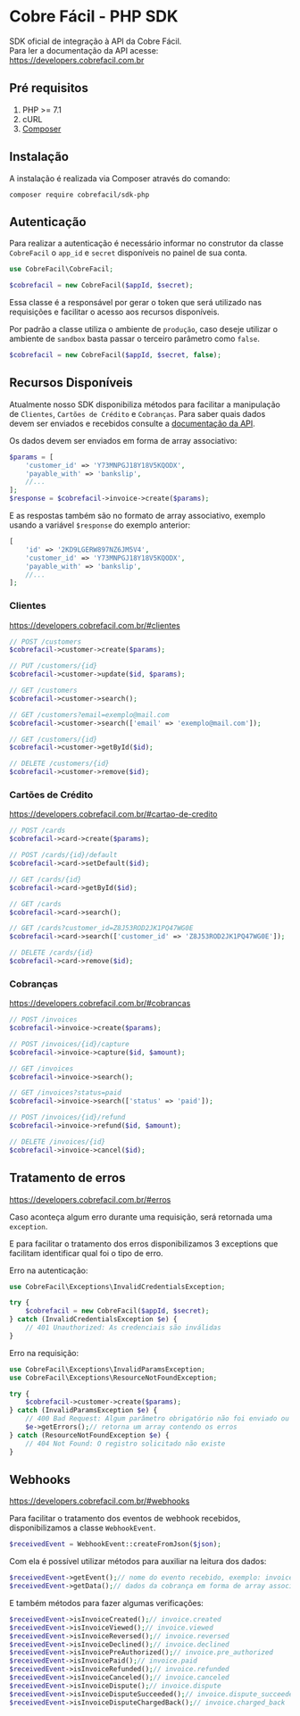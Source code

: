 # Cobre Fácil - PHP SDK

SDK oficial de integração à API da Cobre Fácil.<br>
Para ler a documentação da API acesse: https://developers.cobrefacil.com.br

## Pré requisitos

1. PHP >= 7.1
2. cURL
3. [Composer](http://getcomposer.org/)

## Instalação

A instalação é realizada via Composer através do comando:

```
composer require cobrefacil/sdk-php
```

## Autenticação

Para realizar a autenticação é necessário informar no construtor da classe `CobreFacil` o `app_id` e `secret` disponíveis no painel de sua conta.

```php
use CobreFacil\CobreFacil;

$cobrefacil = new CobreFacil($appId, $secret);
```

Essa classe é a responsável por gerar o token que será utilizado nas requisições e facilitar o acesso aos recursos
disponíveis.

Por padrão a classe utiliza o ambiente de `produção`, caso deseje utilizar o ambiente de `sandbox` basta passar o terceiro parâmetro como `false`.

```php
$cobrefacil = new CobreFacil($appId, $secret, false);
```

## Recursos Disponíveis

Atualmente nosso SDK disponibiliza métodos para facilitar a manipulação de `Clientes`, `Cartões de Crédito` e `Cobranças`.
Para saber quais dados devem ser enviados e recebidos consulte a [documentação da API](https://developers.cobrefacil.com.br).

Os dados devem ser enviados em forma de array associativo:

```php
$params = [
    'customer_id' => 'Y73MNPGJ18Y18V5KQODX',
    'payable_with' => 'bankslip',
    //...
];
$response = $cobrefacil->invoice->create($params);
```

E as respostas também são no formato de array associativo, exemplo usando a variável `$response` do exemplo anterior:

```php
[
    'id' => '2KD9LGERW897NZ6JM5V4',
    'customer_id' => 'Y73MNPGJ18Y18V5KQODX',
    'payable_with' => 'bankslip',
    //...
];
```



### Clientes

https://developers.cobrefacil.com.br/#clientes

```php
// POST /customers
$cobrefacil->customer->create($params);

// PUT /customers/{id}
$cobrefacil->customer->update($id, $params);

// GET /customers
$cobrefacil->customer->search();

// GET /customers?email=exemplo@mail.com
$cobrefacil->customer->search(['email' => 'exemplo@mail.com']);

// GET /customers/{id}
$cobrefacil->customer->getById($id);

// DELETE /customers/{id}
$cobrefacil->customer->remove($id);
```

### Cartões de Crédito

https://developers.cobrefacil.com.br/#cartao-de-credito

```php
// POST /cards
$cobrefacil->card->create($params);

// POST /cards/{id}/default
$cobrefacil->card->setDefault($id);

// GET /cards/{id}
$cobrefacil->card->getById($id);

// GET /cards
$cobrefacil->card->search();

// GET /cards?customer_id=Z8J53ROD2JK1PQ47WG0E
$cobrefacil->card->search(['customer_id' => 'Z8J53ROD2JK1PQ47WG0E']);

// DELETE /cards/{id}
$cobrefacil->card->remove($id);
```

### Cobranças

https://developers.cobrefacil.com.br/#cobrancas

```php
// POST /invoices
$cobrefacil->invoice->create($params);

// POST /invoices/{id}/capture
$cobrefacil->invoice->capture($id, $amount);

// GET /invoices
$cobrefacil->invoice->search();

// GET /invoices?status=paid
$cobrefacil->invoice->search(['status' => 'paid']);

// POST /invoices/{id}/refund
$cobrefacil->invoice->refund($id, $amount);

// DELETE /invoices/{id}
$cobrefacil->invoice->cancel($id);
```

## Tratamento de erros

https://developers.cobrefacil.com.br/#erros

Caso aconteça algum erro durante uma requisição, será retornada uma `exception`.

E para facilitar o tratamento dos erros disponibilizamos 3 exceptions que facilitam identificar qual foi o tipo de erro.

Erro na autenticação:

```php
use CobreFacil\Exceptions\InvalidCredentialsException;

try {
    $cobrefacil = new CobreFacil($appId, $secret);
} catch (InvalidCredentialsException $e) {
    // 401 Unauthorized: As credenciais são inválidas
}
```

Erro na requisição:

```php
use CobreFacil\Exceptions\InvalidParamsException;
use CobreFacil\Exceptions\ResourceNotFoundException;

try {
    $cobrefacil->customer->create($params);
} catch (InvalidParamsException $e) {
    // 400 Bad Request: Algum parâmetro obrigatório não foi enviado ou é inválido
    $e->getErrors();// retorna um array contendo os erros
} catch (ResourceNotFoundException $e) {
    // 404 Not Found: O registro solicitado não existe
}
```

## Webhooks

https://developers.cobrefacil.com.br/#webhooks

Para facilitar o tratamento dos eventos de webhook recebidos, disponibilizamos a classe `WebhookEvent`.

```php
$receivedEvent = WebhookEvent::createFromJson($json);
```

Com ela é possível utilizar métodos para auxiliar na leitura dos dados:

```php
$receivedEvent->getEvent();// nome do evento recebido, exemplo: invoice.created
$receivedEvent->getData();// dados da cobrança em forma de array associativo
```

E também métodos para fazer algumas verificações:

```php
$receivedEvent->isInvoiceCreated();// invoice.created
$receivedEvent->isInvoiceViewed();// invoice.viewed
$receivedEvent->isInvoiceReversed();// invoice.reversed
$receivedEvent->isInvoiceDeclined();// invoice.declined
$receivedEvent->isInvoicePreAuthorized();// invoice.pre_authorized
$receivedEvent->isInvoicePaid();// invoice.paid
$receivedEvent->isInvoiceRefunded();// invoice.refunded
$receivedEvent->isInvoiceCanceled();// invoice.canceled
$receivedEvent->isInvoiceDispute();// invoice.dispute
$receivedEvent->isInvoiceDisputeSucceeded();// invoice.dispute_succeeded
$receivedEvent->isInvoiceDisputeChargedBack();// invoice.charged_back
```
